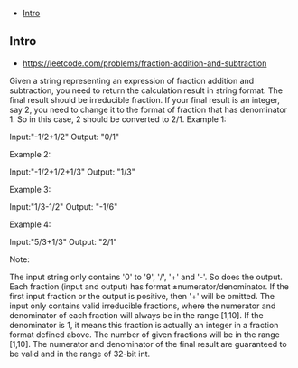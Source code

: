 - [Intro](#intro)

## Intro

- https://leetcode.com/problems/fraction-addition-and-subtraction

Given a string representing an expression of fraction addition and subtraction, you need to return the calculation result in string format. The final result should be irreducible fraction. If your final result is an integer, say 2, you need to change it to the format of fraction that has denominator 1. So in this case, 2 should be converted to 2/1.
Example 1:

Input:"-1/2+1/2"
Output: "0/1"

Example 2:

Input:"-1/2+1/2+1/3"
Output: "1/3"

Example 3:

Input:"1/3-1/2"
Output: "-1/6"

Example 4:

Input:"5/3+1/3"
Output: "2/1"

Note:

The input string only contains '0' to '9', '/', '+' and '-'. So does the output.
Each fraction (input and output) has format ±numerator/denominator. If the first input fraction or the output is positive, then '+' will be omitted.
The input only contains valid irreducible fractions, where the numerator and denominator of each fraction will always be in the range [1,10]. If the denominator is 1, it means this fraction is actually an integer in a fraction format defined above.
The number of given fractions will be in the range [1,10].
The numerator and denominator of the final result are guaranteed to be valid and in the range of 32-bit int.

